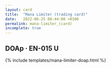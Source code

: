 ```yaml
---
layout: card
title:  "Mana Limiter (trading card)"
date:   2022-06-25 08:44:00 +0100
permalink: mana-limiter_(card)
incomplete: true
---
```


## DOAp &middot; EN-015 U

{% include templates/mana-limiter-doap.html %}